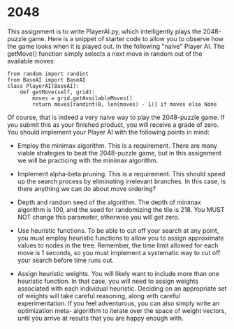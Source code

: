 # 2048

This assignment is to write PlayerAI.py, which intelligently plays the 2048-puzzle game. 
Here is a snippet of starter code to allow you to observe how the game looks when it is played out. 
In the following "naive" Player AI. The getMove() function simply selects a next move in random out 
of the available moves: 

```
from random import randint 
from BaseAI import BaseAI 
class PlayerAI(BaseAI): 
    def getMove(self, grid): 
        moves = grid.getAvailableMoves() 
        return moves[randint(0, len(moves) - 1)] if moves else None 
```

Of course, that is indeed a very naive way to play the 2048-puzzle game. If you submit this as your 
finished product, you will receive a grade of zero. You should implement your Player AI with the 
following points in mind: 

* Employ the minimax algorithm. This is a requirement. There are many viable strategies to 
beat the 2048-puzzle game, but in this assignment we will be practicing with the minimax 
algorithm. 

* Implement alpha-beta pruning. This is a requirement. This should speed up the search 
process by eliminating irrelevant branches. In this case, is there anything we can do about 
move ordering? 

* Depth and random seed of the algorithm. The depth of minimax algorithm is 100, and the 
seed for randomizing the tile is 218. You MUST NOT change this parameter, otherwise 
you will get zero.

* Use heuristic functions. To be able to cut off your search at any point, you must employ 
heuristic functions to allow you to assign approximate values to nodes in the tree. Remember, 
the time limit allowed for each move is 1 seconds, so you must implement a systematic way 
to cut off your search before time runs out.

* Assign heuristic weights. You will likely want to include more than one heuristic function. In 
that case, you will need to assign weights associated with each individual heuristic. Deciding 
on  an  appropriate  set  of  weights  will  take  careful  reasoning,  along  with  careful 
experimentation. If you feel adventurous, you can also simply write an optimization meta- 
algorithm to iterate over the space of weight vectors, until you arrive at results that you are 
happy enough with.